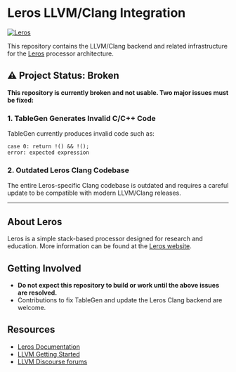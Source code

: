 # Leros LLVM/Clang Integration

[![Leros](https://leros-dev.github.io/img/leros-logo.png)](https://leros-dev.github.io/)

This repository contains the LLVM/Clang backend and related infrastructure for the [Leros](https://leros-dev.github.io/) processor architecture.

## ⚠️ Project Status: Broken

**This repository is currently broken and not usable. Two major issues must be fixed:**

### 1. TableGen Generates Invalid C/C++ Code

TableGen currently produces invalid code such as:

```
case 0: return !() && !();
error: expected expression
```

### 2. Outdated Leros Clang Codebase

The entire Leros-specific Clang codebase is outdated and requires a careful update to be compatible with modern LLVM/Clang releases.

---

## About Leros

Leros is a simple stack-based processor designed for research and education. More information can be found at the [Leros website](https://leros-dev.github.io/).

## Getting Involved

- **Do not expect this repository to build or work until the above issues are resolved.**
- Contributions to fix TableGen and update the Leros Clang backend are welcome.

## Resources

- [Leros Documentation](https://leros-dev.github.io/)
- [LLVM Getting Started](https://llvm.org/docs/GettingStarted.html)
- [LLVM Discourse forums](https://discourse.llvm.org/)


